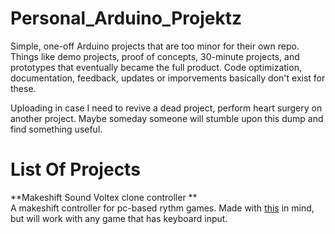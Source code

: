 # Personal_Arduino_Projektz
Simple, one-off Arduino projects that are too minor for their own repo. 
Things like demo projects, proof of concepts, 30-minute projects, and prototypes that eventually became the full product.
Code optimization, documentation, feedback, updates or imporvements basically don't exist for these.

Uploading in case I need to revive a dead project, perform heart surgery on another project.
Maybe someday someone will stumble upon this dump and find something useful.

# List Of Projects
**Makeshift Sound Voltex clone controller ** </br>
A makeshift controller for pc-based rythm games. Made with [this](https://github.com/Drewol/unnamed-sdvx-clone) in mind, but will work with any game that has keyboard input. </br></br>
